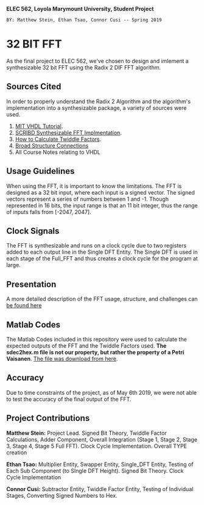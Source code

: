 **ELEC 562, Loyola Marymount University, Student Project**

    BY: Matthew Stein, Ethan Tsao, Connor Cusi -- Spring 2019

# 32 BIT FFT 
As the final project to ELEC 562, we've chosen to design and imlement a synthesizable 32 bit FFT using the Radix 2 DIF FFT algorithm. 

## Sources Cited
In order to properly understand the Radix 2 Algorithm and the algorithm's implementation into a synthesizable package, a variety of sources were used. 
 1. [MIT VHDL Tutorial](http://web.mit.edu/6.111/www/f2017/handouts/FFTtutorial121102.pdf). 
 2. [SCRIBD Synthesizable FFT Implmentation](https://www.scribd.com/doc/74682090/Implementation-Of-Fast-Fourier-Transform-FFT-Using-VHDL).
 3. [How to Calculate Twiddle Factors](https://www.dsprelated.com/showarticle/107.php).
 4. [Broad Structure Connections](https://ieeexplore.ieee.org/abstract/document/6168353)
 5. All Course Notes relating to VHDL 

## Usage Guidelines
When using the FFT, it is important to know the limitations. The FFT is designed as a 32 bit input, where each input is a signed vector. The signed vectors represent a series of numbers between 1 and -1. Though represented in 16 bits, the input range is that an 11 bit integer, thus the range of inputs falls from [-2047, 2047]. 

## Clock Signals 
The FFT is synthesizable and runs on a clock cycle due to two registers added to each output line in the Single DFT Entity. The Single DFT is used in each stage of the Full_FFT and thus creates a clock cycle for the program at large. 

## Presentation
A more detailed description of the FFT usage, structure, and challenges can [be found here](https://docs.google.com/presentation/d/1zDaqLjIscPPB6FKJwXMmuKW6hB6pETyi-cwqOc6wG8M/edit?usp=sharing)

## Matlab Codes
The Matlab Codes included in this repository were used to calculate the expected outputs of the FFT and the Twiddle Factors used. **The sdec2hex.m file is not our property, but rather the property of a Petri Vaisanen**. [The file was download from here](https://www.mathworks.com/matlabcentral/fileexchange/47001-sdec2hex-m). 

## Accuracy 
Due to time constraints of the project, as of May 6th 2019, we were not able to test the accuracy of the final output of the FFT. 

## Project Contributions 
**Matthew Stein:** Project Lead. Signed Bit Theory, Twiddle Factor Calculations, Adder Component, Overall Integration (Stage 1, Stage 2, Stage 3, Stage 4, Stage 5  Full FFT). Clock Cycle Implementation. Overall TYPE creation 

**Ethan Tsao:** Multiplier Entity, Swapper Entity, Single_DFT Entity, Testing of Each Sub Component (to SIngle DFT Height). Signed Bit Theory. Clock Cycle Implementation

**Connor Cusi:** Subtractor Entity, Twiddle Factor Entity, Testing of Individual Stages, Converting Signed Numbers to Hex. 